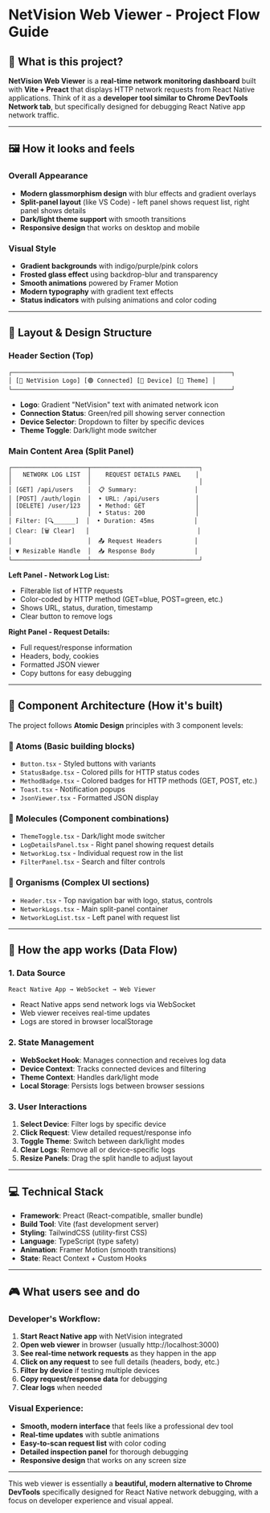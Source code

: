 # NetVision Web Viewer - Project Flow Guide

## 🎯 What is this project?

**NetVision Web Viewer** is a **real-time network monitoring dashboard** built with **Vite + Preact** that displays HTTP network requests from React Native applications. Think of it as a **developer tool similar to Chrome DevTools Network tab**, but specifically designed for debugging React Native app network traffic.

---

## 🖼️ How it looks and feels

### **Overall Appearance**

- **Modern glassmorphism design** with blur effects and gradient overlays
- **Split-panel layout** (like VS Code) - left panel shows request list, right panel shows details
- **Dark/light theme support** with smooth transitions
- **Responsive design** that works on desktop and mobile

### **Visual Style**

- **Gradient backgrounds** with indigo/purple/pink colors
- **Frosted glass effect** using backdrop-blur and transparency
- **Smooth animations** powered by Framer Motion
- **Modern typography** with gradient text effects
- **Status indicators** with pulsing animations and color coding

---

## 🎨 Layout & Design Structure

### **Header Section** (Top)

```
┌─────────────────────────────────────────────────────────────┐
│ [🔷 NetVision Logo] [🟢 Connected] [📱 Device] [🌙 Theme] │
└─────────────────────────────────────────────────────────────┘
```

- **Logo**: Gradient "NetVision" text with animated network icon
- **Connection Status**: Green/red pill showing server connection
- **Device Selector**: Dropdown to filter by specific devices
- **Theme Toggle**: Dark/light mode switcher

### **Main Content Area** (Split Panel)

```
┌─────────────────────┬──────────────────────────────┐
│   NETWORK LOG LIST  │    REQUEST DETAILS PANEL    │
│                     │                              │
│ [GET] /api/users    │  📋 Summary:                │
│ [POST] /auth/login  │  • URL: /api/users          │
│ [DELETE] /user/123  │  • Method: GET              │
│                     │  • Status: 200              │
│ Filter: [🔍______]  │  • Duration: 45ms           │
│ Clear: [🗑️ Clear]   │                              │
│                     │  📤 Request Headers         │
│ ▼ Resizable Handle  │  📥 Response Body           │
└─────────────────────┴──────────────────────────────┘
```

**Left Panel - Network Log List:**

- Filterable list of HTTP requests
- Color-coded by HTTP method (GET=blue, POST=green, etc.)
- Shows URL, status, duration, timestamp
- Clear button to remove logs

**Right Panel - Request Details:**

- Full request/response information
- Headers, body, cookies
- Formatted JSON viewer
- Copy buttons for easy debugging

---

## 🧩 Component Architecture (How it's built)

The project follows **Atomic Design** principles with 3 component levels:

### **🔸 Atoms** (Basic building blocks)

- `Button.tsx` - Styled buttons with variants
- `StatusBadge.tsx` - Colored pills for HTTP status codes
- `MethodBadge.tsx` - Colored badges for HTTP methods (GET, POST, etc.)
- `Toast.tsx` - Notification popups
- `JsonViewer.tsx` - Formatted JSON display

### **🔸 Molecules** (Component combinations)

- `ThemeToggle.tsx` - Dark/light mode switcher
- `LogDetailsPanel.tsx` - Right panel showing request details
- `NetworkLog.tsx` - Individual request row in the list
- `FilterPanel.tsx` - Search and filter controls

### **🔸 Organisms** (Complex UI sections)

- `Header.tsx` - Top navigation bar with logo, status, controls
- `NetworkLogs.tsx` - Main split-panel container
- `NetworkLogList.tsx` - Left panel with request list

---

## 🔄 How the app works (Data Flow)

### **1. Data Source**

```
React Native App → WebSocket → Web Viewer
```

- React Native apps send network logs via WebSocket
- Web viewer receives real-time updates
- Logs are stored in browser localStorage

### **2. State Management**

- **WebSocket Hook**: Manages connection and receives log data
- **Device Context**: Tracks connected devices and filtering
- **Theme Context**: Handles dark/light mode
- **Local Storage**: Persists logs between browser sessions

### **3. User Interactions**

1. **Select Device**: Filter logs by specific device
2. **Click Request**: View detailed request/response info
3. **Toggle Theme**: Switch between dark/light modes
4. **Clear Logs**: Remove all or device-specific logs
5. **Resize Panels**: Drag the split handle to adjust layout

---

## 💻 Technical Stack

- **Framework**: Preact (React-compatible, smaller bundle)
- **Build Tool**: Vite (fast development server)
- **Styling**: TailwindCSS (utility-first CSS)
- **Language**: TypeScript (type safety)
- **Animation**: Framer Motion (smooth transitions)
- **State**: React Context + Custom Hooks

---

## 🎮 What users see and do

### **Developer's Workflow:**

1. **Start React Native app** with NetVision integrated
2. **Open web viewer** in browser (usually http://localhost:3000)
3. **See real-time network requests** as they happen in the app
4. **Click on any request** to see full details (headers, body, etc.)
5. **Filter by device** if testing multiple devices
6. **Copy request/response data** for debugging
7. **Clear logs** when needed

### **Visual Experience:**

- **Smooth, modern interface** that feels like a professional dev tool
- **Real-time updates** with subtle animations
- **Easy-to-scan request list** with color coding
- **Detailed inspection panel** for thorough debugging
- **Responsive design** that works on any screen size

---

This web viewer is essentially a **beautiful, modern alternative to Chrome DevTools** specifically designed for React Native network debugging, with a focus on developer experience and visual appeal.
